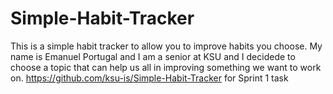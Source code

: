 # Simple-Habit-Tracker
This is a simple habit tracker to allow you to improve habits you choose.
My name is Emanuel Portugal and I am a senior at KSU and I decidede to choose a topic that can help us all in improving something we want to work on.
https://github.com/ksu-is/Simple-Habit-Tracker for Sprint 1 task
